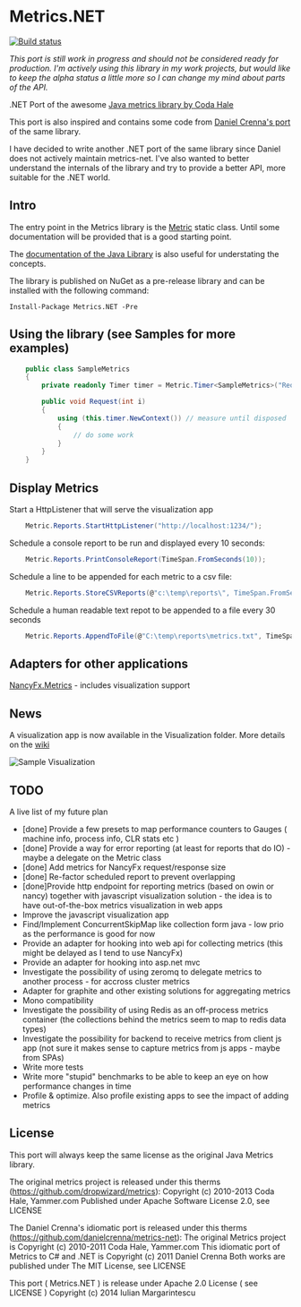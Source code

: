 Metrics.NET
===========

[![Build status](https://ci.appveyor.com/api/projects/status/m6ng7uml4wqm3ni2)](https://ci.appveyor.com/project/etishor/metrics-net)

_This port is still work in progress and should not be considered ready for production. I'm actively using this library in my work projects, but would like to keep the alpha status a little more so I can change my mind about parts of the API._


.NET Port of the awesome [Java metrics library by Coda Hale](https://github.com/dropwizard/metrics)

This port is also inspired and contains some code from [Daniel Crenna's port](https://github.com/danielcrenna/metrics-net) of the same library.

I have decided to write another .NET port of the same library since Daniel does not actively maintain metrics-net. 
I've also wanted to better understand the internals of the library and try to provide a better API, more suitable for the .NET world.

Intro
-----

The entry point in the Metrics library is the [Metric](https://github.com/etishor/Metrics.NET/blob/master/Src/Metrics/Metric.cs) static class. 
Until some documentation will be provided that is a good starting point.

The [documentation of the Java Library](http://metrics.codahale.com/manual/core/) is also useful for understating the concepts.

The library is published on NuGet as a pre-release library and can be installed with the following command:

    Install-Package Metrics.NET -Pre

Using the library (see Samples for more examples)
-------------------------------------------------

```csharp
    public class SampleMetrics
    {
        private readonly Timer timer = Metric.Timer<SampleMetrics>("Requests", SamplingType.FavourRecent, Unit.Requests);

        public void Request(int i)
        {
            using (this.timer.NewContext()) // measure until disposed
            {
                // do some work
            }
        }
    }
```
Display Metrics
---------------

Start a HttpListener that will serve the visualization app

```csharp
    Metric.Reports.StartHttpListener("http://localhost:1234/");
```

Schedule a console report to be run and displayed every 10 seconds:

```csharp
    Metric.Reports.PrintConsoleReport(TimeSpan.FromSeconds(10));
```

Schedule a line to be appended for each metric to a csv file:

```csharp
    Metric.Reports.StoreCSVReports(@"c:\temp\reports\", TimeSpan.FromSeconds(30));
```

Schedule a human readable text repot to be appended to a file every 30 seconds

```csharp
    Metric.Reports.AppendToFile(@"C:\temp\reports\metrics.txt", TimeSpan.FromSeconds(30));
```

Adapters for other applications
-------------------------------

[NancyFx.Metrics](https://github.com/etishor/Metrics.NET/wiki/NancyFX-Metrics-Adapter) - includes visualization support


News
----
A visualization app is now available in the Visualization folder. More details on the [wiki](https://github.com/etishor/Metrics.NET/wiki/Metrics.Flot-Visualization)

![Sample Visualization](https://raw.githubusercontent.com/etishor/Metrics.NET/master/Visualization/Metrics.Flot/sample.png)

TODO
----
A live list of my future plan

* [done] Provide a few presets to map performance counters to Gauges ( machine info, process info, CLR stats etc )
* [done] Provide a way for error reporting (at least for reports that do IO) - maybe a delegate on the Metric class
* [done] Add metrics for NancyFx request/response size
* [done] Re-factor scheduled report to prevent overlapping
* [done]Provide http endpoint for reporting metrics (based on owin or nancy) together with javascript visualization solution - the idea is to have out-of-the-box metrics visualization in web apps
* Improve the javascript visualization app
* Find/Implement ConcurrentSkipMap like collection form java - low prio as the performance is good for now
* Provide an adapter for hooking into web api for collecting metrics (this might be delayed as I tend to use NancyFx)
* Provide an adapter for hooking into asp.net mvc
* Investigate the possibility of using zeromq to delegate metrics to another process - for accross cluster metrics
* Adapter for graphite and other existing solutions for aggregating metrics
* Mono compatibility
* Investigate the possibility of using Redis as an off-process metrics container (the collections behind the metrics seem to map to redis data types)
* Investigate the possibility for backend to receive metrics from client js app (not sure it makes sense to capture metrics from js apps - maybe from SPAs)
* Write more tests
* Write more "stupid" benchmarks to be able to keep an eye on how performance changes in time
* Profile & optimize. Also profile existing apps to see the impact of adding metrics

License
-------

This port will always keep the same license as the original Java Metrics library.

The original metrics project is released under this therms (https://github.com/dropwizard/metrics):
Copyright (c) 2010-2013 Coda Hale, Yammer.com
Published under Apache Software License 2.0, see LICENSE

The Daniel Crenna's idiomatic port is released under this therms (https://github.com/danielcrenna/metrics-net):
The original Metrics project is Copyright (c) 2010-2011 Coda Hale, Yammer.com
This idiomatic port of Metrics to C# and .NET is Copyright (c) 2011 Daniel Crenna
Both works are published under The MIT License, see LICENSE

This port ( Metrics.NET ) is release under Apache 2.0 License ( see LICENSE ) 
Copyright (c) 2014 Iulian Margarintescu

